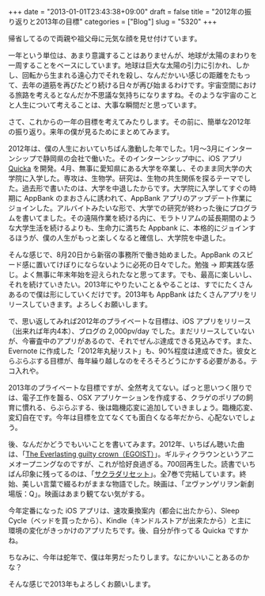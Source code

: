 +++
date = "2013-01-01T23:43:38+09:00"
draft = false
title = "2012年の振り返りと2013年の目標"
categories = ["Blog"]
slug = "5320"
+++

帰省してるので両親や祖父母に元気な顔を見せ付けています。

一年という単位は、あまり意識することはありませんが、地球が太陽のまわりを一周することをベースにしています。地球は巨大な太陽の引力に引かれ、しかし、回転から生まれる遠心力でそれを殺し、なんだかいい感じの距離をたもって、去年の道筋を再びたどり続ける日々が再び始まるわけです。宇宙空間における旅路を考えるとなんだか不思議な気持ちになりますね。そのような宇宙のことと人生について考えることは、大事な瞬間だと思っています。

さて、これからの一年の目標を考えてみたりします。その前に、簡単な2012年の振り返り。来年の僕が見るためにまとめてみます。

2012年は、僕の人生においていちばん激動した年でした。1月〜3月にインターンシップで静岡県の会社で働いた。そのインターンシップ中に、iOS アプリ [Quicka](https://itunes.apple.com/jp/app/id511606108?mt=8) を開発。4月、無事に愛知県にある大学を卒業し、そのまま同大学の大学院に入学した。専攻は、生物学。研究は、生物の共生関係を探るテーマでした。過去形で書いたのは、大学を中退したからです。大学院に入学してすぐの時期に AppBank のまおさんに誘われて、AppBank アプリのアップデート作業にジョインした。アルバイトみたいな形で、大学での研究が終わった後にプログラムを書いてました。その遠隔作業を続ける内に、モラトリアムの延長期間のような大学生活を続けるよりも、生命力に満ちた Appbank に、本格的にジョインするほうが、僕の人生がもっと楽しくなると確信し、大学院を中退した。

そんな感じで、8月20日から新宿の事務所で働き始めました。AppBank のスピード感に置いてけぼりにならないように必死の日々でした。勉強 → 即実践な感じ。よく無事に年末年始を迎えられたなと思ってます。でも、最高に楽しいし、それを続けていきたい。2013年にやりたいこと＆やることは、すでにたくさんあるので僕は形にしていくだけです。2013年も AppBank はたくさんアプリをリリースしていきます。よろしくお願いします。

で、思い返してみれば2012年のプライベートな目標は、iOS アプリをリリース（出来れば年内4本）、ブログの 2,000pv/day でした。まだリリースしていないが、今審査中のアプリがあるので、それでぜんぶ達成できる見込みです。また、Evernote に作成した「2012年丸秘リスト」も、90%程度は達成できた。彼女とらぶらぶする目標が、毎年繰り越しなのをそろそろどうにかする必要がある。テコ入れや。

2013年のプライベートな目標ですが、全然考えてない。ぱっと思いつく限りでは、電子工作を齧る、OSX アプリケーションを作成する、クラゲのポリプの飼育に慣れる、らぶらぶする、後は臨機応変に追加していきましょう。臨機応変、変幻自在です。今年は目標を立てなくても面白くなる年だから、心配ないでしょう。

後、なんだかどうでもいいことを書いてみます。2012年、いちばん聴いた曲は、「[The Everlasting guilty crown（EGOIST）](https://itunes.apple.com/jp/album/the-everlasting-guilty-crown/id570015948)」。ギルティクラウンというアニメオープニングなのですが、これが恰好良過ぎる。700回再生した。読書でいちばん印象に残ってるのは、「[サクラダリセット](http://www.amazon.co.jp/exec/obidos/ASIN/4044743010/rakuishi-22/ref=nosim/)」。全7巻で完結しています。終始、美しい言葉で綴るわがままな物語でした。映画は、「ヱヴァンゲリヲン新劇場版：Q」。映画はあまり観てない気がする。

今年定番になった iOS アプリは、速攻乗換案内（都会に出たから）、Sleep Cycle（ベッドを買ったから）、Kindle（キンドルストアが出来たから）と主に環境の変化がきっかけのアプリたちです。後、自分が作ってる Quicka ですかね。

ちなみに、今年は蛇年で、僕は年男だったりします。なにかいいことあるのかな？

そんな感じで2013年もよろしくお願いします。
